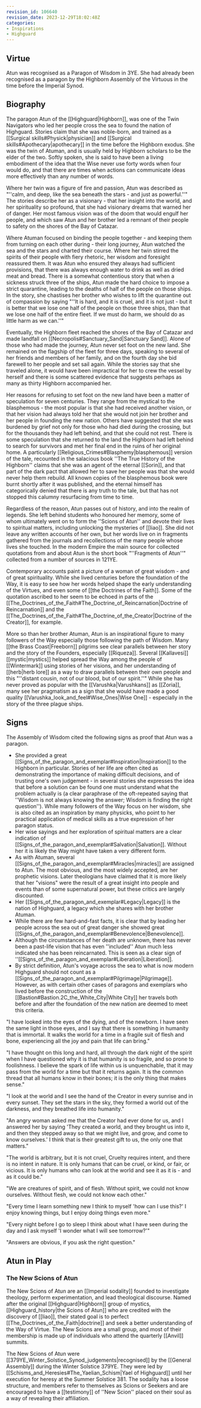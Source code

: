 ```yaml
---
revision_id: 106640
revision_date: 2023-12-29T18:02:48Z
categories:
- Inspirations
- Highguard
---
```


 

## Virtue
Atun was recognised as a Paragon of Wisdom in 3YE. She had already been recognised as a paragon by the Highborn Assembly of the Virtuous in the time before the Imperial Synod.
## Biography
The paragon Atun of the [[Highguard|Highborn]], was one of the Twin Navigators who led her people cross the sea to found the nation of Highguard. Stories claim that she was noble-born, and trained as a [[Surgical skills#Physick|physician]] and [[Surgical skills#Apothecary|apothecary]] in the time before the Highborn exodus. She was the twin of Atuman, and is usually held by Highborn scholars to be the elder of the two. Softly spoken, she is said to have been a living embodiment of the idea that the Wise never use forty words when four would do, and that there are times when actions can  communicate ideas more effectively than any number of words.

Where her twin was a figure of fire and passion, Atun was described as "''calm, and deep, like the sea beneath the stars - and just as powerful.''" The stories describe her as a visionary - that her insight into the world, and her spirituality so profound, that she had visionary dreams that warned her of danger. Her most famous vision was of the doom that would engulf her people, and which saw Atun and her brother led a remnant of their people to safety on the shores of the Bay of Catazar.

Where Atuman focused on binding the people together - and keeping them from turning on each other during - their long journey, Atun watched the sea and the stars and charted their course. Where her twin stirred the spirits of their people with fiery rhetoric, her wisdom and foresight reassured them. It was Atun who ensured they always had sufficient provisions, that there was always enough water to drink as well as dried meat and bread. There is a somewhat contentious story that when a sickness struck three of the ships, Atun made the hard choice to impose a strict quarantine, leading to the deaths of half of the people on those ships. In the story, she chastises her brother who wishes to lift the quarantine out of compassion by saying "''It is hard, and it is cruel, and it is not just - but it is better that we lose one half of the people on those three ships, than that we lose one half of the entire fleet. If we must do harm, we should do as little harm as we can.''"

Eventually, the Highborn fleet reached the shores of the Bay of Catazar and made landfall on [[Necropolis#Sanctuary_Sand|Sanctuary Sand]]. Alone of those who had made the journey, Atun never set foot on the new land. She remained on the flagship of the fleet for three days, speaking to several of her friends and members of her family, and on the fourth day she bid farewell to her people and set sail again. While the stories say that she traveled alone, it would have been impractical for her to crew the vessel by herself and there is some scattered evidence that suggests perhaps as many as thirty Highborn accompanied her.

Her reasons for refusing to set foot on the new land have been a matter of speculation for seven centuries. They range from the mystical to the blasphemous - the most popular is that she had received another vision, or that her vision had always told her that she would not join her brother and her people in founding the new nation. Others have suggested that she was burdened by grief not only for those who had died during the crossing, but for the thousands they had left behind, and that she could not rest. There is some speculation that she returned to the land the Highborn had left behind to search for survivors and met her final end in the ruins of her original home. A particularly [[Religious_Crimes#Blasphemy|blasphemous]] version of the tale, recounted in the salacious book ''The True History of the Highborn'' claims that she was an agent of the eternal [[Sorin]], and that part of the dark pact that allowed her to save her people was that she would never help them rebuild. All known copies of the blasphemous book were burnt shortly after it was published, and the eternal himself has categorically denied that there is any truth to the tale, but that has not stopped this calumny resurfacing from time to time.

Regardless of the reason, Atun passes out of history, and into the realm of legends. She left behind students who honoured her memory, some of whom ultimately went on to form the ''Scions of Atun'' and devote their lives to spiritual matters, including unlocking the mysteries of [[liao]]. She did not leave any written accounts of her own, but her words live on in fragments gathered from the journals and recollections of the many people whose lives she touched. In the modern Empire the main source for collected quotations from and about Atun is the short book "''Fragments of Atun''" collected from a number of sources in 121YE.

Contemporary accounts paint a picture of a woman of great wisdom - and of great spirituality. While she lived centuries before the foundation of the Way, it is easy to see how her words helped shape the early understanding of the Virtues, and even some of [[the Doctrines of the Faith]]. Some of the quotation ascribed to her seem to be echoed in parts of the [[The_Doctrines_of_the_Faith#The_Doctrine_of_Reincarnation|Doctrine of Reincarnation]] and the [[The_Doctrines_of_the_Faith#The_Doctrine_of_the_Creator|Doctrine of the Creator]], for example.

More so than her brother Atuman, Atun is an inspirational figure to many followers of the Way especially those following the path of Wisdom. Many [[the Brass Coast|Freeborn]] pilgrims see clear parallels between her story and the story of the Founders, especially [[Riqueza]]. Several [[Kallavesi]] [[mystic|mystics]] helped spread the Way among the people of [[Wintermark]] using stories of her visions, and her understanding of [[herb|herb lore]] as a way to draw parallels between their own people and this "''distant cousin, not of our blood, but of our spirit.''" While she has never proved as popular with the [[Varushka|Varushkans]] as [[Zoria]], many see her pragmatism as a sign that she would have made a good quality [[Varushka_look_and_feel#Wise_Ones|Wise One]] - especially in the story of the three plague ships.

## Signs
The Assembly of Wisdom cited the following signs as proof that Atun was a paragon.
* She provided a great [[Signs_of_the_paragon_and_exemplar#Inspiration|Inspiration]] to the Highborn in particular. Stories of her life are often cited as demonstrating the importance of making difficult decisions, and of trusting one's own judgement - in several stories she expresses the idea that before a solution can be found one must understand what the problem actually is (a clear  paraphrase of the oft-repeated saying that ''Wisdom is not always knowing the answer; Wisdom is finding the right question''). While many followers of the Way focus on her wisdom, she is also cited as an inspiration by many physicks, who point to her practical application of medical skills as a true expression of her paragon status. 
* Her wise sayings and her exploration of spiritual matters are a clear indication of [[Signs_of_the_paragon_and_exemplar#Salvation|Salvation]]. Without her it is likely the Way might have taken a very different form.
* As with Atuman, several [[Signs_of_the_paragon_and_exemplar#Miracles|miracles]] are assigned to Atun. The most obvious, and the most widely accepted, are her prophetic visions. Later theologians have claimed that it is more likely that her "visions" were the result of a great insight into people and events than of some supernatural power, but these critics are largely discounted.
* Her [[Signs_of_the_paragon_and_exemplar#Legacy|Legacy]] is the nation of Highguard, a legacy which she shares with her brother Atuman.
* While there are few hard-and-fast facts, it is clear that by leading her people across the sea out of great danger she showed great [[Signs_of_the_paragon_and_exemplar#Benevolence|Benevolence]].
* Although the circumstances of her death are unknown, there has never been a past-life vision that has even ''included'' Atun much less indicated she has been reincarnated. This is seen as a clear sign of ''[[Signs_of_the_paragon_and_exemplar#Liberation|Liberation]].
* By strict definition, Atun's voyage across the sea to what is now modern Highguard should not count as a [[Signs_of_the_paragon_and_exemplar#Pilgrimage|Pilgrimage]]. However, as with certain other cases of paragons and exemplars who lived before the construction of the [[Bastion#Bastion.2C_the_White_City|White City]] her travels both before and after the foundation of the new nation are deemed to meet this criteria.

"I have looked into the eyes of the dying, and of the newborn. I have seen the same light in those eyes, and I say that there is something in humanity that is immortal. It walks the world for a time in a fragile suit of flesh and bone, experiencing all the joy and pain that life can bring."

"I have thought on this long and hard, all through the dark night of the spirit when I have questioned why it is that humanity is so fragile, and so prone to foolishness. I believe the spark of life within us is unquenchable, that it may pass from the world for a time but that it returns again. It is the common thread that all humans know in their bones; it is the only thing that makes sense."

"I look at the world and I see the hand of the Creator in every sunrise and in every sunset. They set the stars in the sky, they formed a world out of the darkness, and they breathed life into humanity."

"An angry woman asked me that the Creator had ever done for us, and I answered her by saying 'They created a world, and they brought us into it, and then they stepped away so that we might live, and grow, and come to know ourselves.' I think that is their greatest gift to us, the only one that matters."

"The world is arbitrary, but it is not cruel, Cruelty requires intent, and there is no intent in nature. It is only humans that can be cruel, or kind, or fair, or vicious. It is only humans who can look at the world and see it as it is - and as it could be."

"We are creatures of spirit, and of flesh. Without spirit, we could not know ourselves. Without flesh, we could not know each other."

"Every time I learn something new I think to myself 'how can I use this?' I enjoy knowing things, but I enjoy doing things even more."

"Every night before I go to sleep I think about what I have seen during the day and I ask myself 'I wonder what I will see tomorrow?'"

"Answers are obvious, if you ask the right question."
## Atun in Play
### The New Scions of Atun
The New Scions of Atun are an [[Imperial sodality]] founded to investigate theology, perform experimentation, and lead theological discourse. Named after the original [[Highguard|Highborn]] group of mystics, [[Highguard_history|the Scions of Atun]] who are credited with the discovery of [[liao]], their stated goal is to perfect [[The_Doctrines_of_the_Faith|doctrine]] and seek a better understanding of the Way of Virtue. The New Scions are a small group, and most of their membership is made up of individuals who attend the quarterly [[Anvil]] summits.

The New Scions of Atun were [[379YE_Winter_Solstice_Synod_judgements|recognised]] by the [[General Assembly]] during the Winter Solstice 379YE. They were led by [[Schisms_and_Heresies#The_Yaelian_Schism|Yael of Highguard]] until her execution for heresy at the Summer Solstice 381. The sodality has a loose structure, and members refer to themselves as Scions or Seekers and are encouraged to have a [[testimony]] of ''New Scion'' placed on their soul as a way of revealing their affiliation.